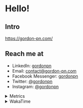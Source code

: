 # Hello!

## Intro

<https://gordon-pn.com/>

## Reach me at

- LinkedIn: [gordonpn](https://www.linkedin.com/in/gordonpn/)
- Email: [contact@gordon-pn.com](mailto:contact@gordon-pn.com)
- Facebook Messenger: [gordonpn](https://www.messenger.com/t/Gordonpn)
- Twitter: [@gordonpn](https://twitter.com/Gordonpn)
- Instagram: [@gordonpn](https://www.instagram.com/gordonpn/)

<details>
  <summary>Metrics</summary>

  <img align="center" src="https://github.com/gordonpn/gordonpn/blob/master/github-metrics.svg" alt="GitHub Metrics">

</details>

<details>
  <summary>WakaTime</summary>

  <!--START_SECTION:waka-->
📊 **This Week I Spent My Time On** 

```text
💬 Programming Languages: 
Other                    29 hrs 23 mins      ████████████████████████░   96.96 % 
Java                     42 mins             █░░░░░░░░░░░░░░░░░░░░░░░░   02.35 % 
Ruby                     6 mins              ░░░░░░░░░░░░░░░░░░░░░░░░░   00.34 % 
JSON                     4 mins              ░░░░░░░░░░░░░░░░░░░░░░░░░   00.22 % 
Brazil Dependency Config 0 secs              ░░░░░░░░░░░░░░░░░░░░░░░░░   00.04 % 

🔥 Editors: 
Chrome                   16 hrs 55 mins      ██████████████░░░░░░░░░░░   55.87 % 
Messages                 3 hrs 16 mins       ███░░░░░░░░░░░░░░░░░░░░░░   10.79 % 
Firefox                  3 hrs 1 min         ██░░░░░░░░░░░░░░░░░░░░░░░   09.97 % 
Slack                    2 hrs 39 mins       ██░░░░░░░░░░░░░░░░░░░░░░░   08.79 % 
AmazonChime              1 hr                █░░░░░░░░░░░░░░░░░░░░░░░░   03.35 % 
```


 Last Updated on 25/09/2025 10:25:42 UTC
<!--END_SECTION:waka-->
</details>
